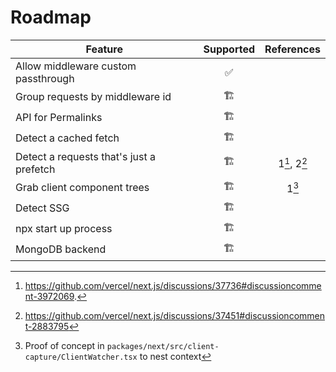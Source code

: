 # Roadmap

| Feature | Supported | References |
|-|:-:|:-:|
| Allow middleware custom passthrough | ✅ | |
| Group requests by middleware id | 🏗️ | |
| API for Permalinks | 🏗️ | |
| Detect a cached fetch | 🏗️ | |
| Detect a requests that's just a prefetch | 🏗️ | 1[^1], 2[^2] |
| Grab client component trees | 🏗️ | 1[^3] |
| Detect SSG | 🏗️ |  |
| npx start up process | 🏗️ |  |
| MongoDB backend | 🏗️ |  |

[^1]: https://github.com/vercel/next.js/discussions/37736#discussioncomment-3972069.
[^2]: https://github.com/vercel/next.js/discussions/37451#discussioncomment-2883795
[^3]: Proof of concept in `packages/next/src/client-capture/ClientWatcher.tsx` to nest context